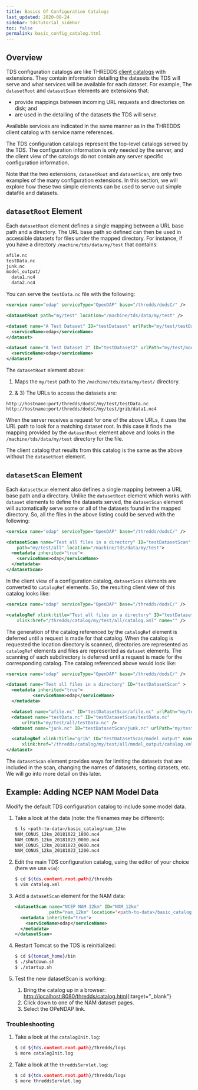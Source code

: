 ```yaml
---
title: Basics Of Configuration Catalogs
last_updated: 2020-08-24
sidebar: tdsTutorial_sidebar
toc: false
permalink: basic_config_catalog.html
---
```


## Overview

TDS configuration catalogs are like THREDDS [client catalogs](basic_client_catalog.html) with extensions.
They contain information detailing the datasets the TDS will serve and what services will be available for each dataset.
For example,  The `datasetRoot` and `datasetScan` elements are extensions that:
 * provide mappings between incoming URL requests and directories on disk; and
 * are used in the detailing of the datasets the TDS will serve.

Available services are indicated in the same manner as in the THREDDS client catalog with service name references.

The TDS configuration catalogs represent the top-level catalogs served by the TDS.
The configuration information is only needed by the server,  and the client view of the catalogs do not contain any server specific configuration information.

Note that the two extensions, `datasetRoot` and `datasetScan`, are only two examples of the many configuration extensions.
In this section, we will explore how these two simple elements can be used to serve out simple datafile and datasets.

## `datasetRoot` Element

Each `datasetRoot` element defines a single mapping between a URL base path and a directory.
The URL base path so defined can then be used in accessible datasets for files under the mapped directory.
For instance, if you have a directory `/machine/tds/data/my/test` that contains:

~~~bash
afile.nc
testData.nc
junk.nc
model_output/
  data1.nc4
  data2.nc4
~~~

You can serve the `testData.nc` file with the following:

~~~xml
<service name="odap" serviceType="OpenDAP" base="/thredds/dodsC/" />

<datasetRoot path="my/test" location="/machine/tds/data/my/test" />             <!-- 1 -->

<dataset name="A Test Dataset" ID="testDataset" urlPath="my/test/testData.nc" > <!-- 2 -->
  <serviceName>odap</serviceName>
</dataset>

<dataset name="A Test Dataset 2" ID="testDataset2" urlPath="my/test/model_output/data1.nc4" > <!-- 3 -->
  <serviceName>odap</serviceName>
</dataset>
~~~

The `datasetRoot` element above:
 
   1) Maps the `my/test` path to the `/machine/tds/data/my/test/` directory.
   
   2) & 3) The URLs to access the datasets are:

   ~~~
   http://hostname:port/thredds/dodsC/my/test/testData.nc
   http://hostname:port/thredds/dodsC/my/test/grib/data1.nc4
   ~~~

When the server receives a request for one of the above URLs, it uses the URL path to look for a matching dataset root.
In this case it finds the mapping provided by the `datasetRoot` element above and looks in the `/machine/tds/data/my/test` directory for the file.

The client catalog that results from this catalog is the same as the above without the `datasetRoot` element.

## `datasetScan` Element

Each `datasetScan` element also defines a single mapping between a URL base path and a directory.
Unlike the `datasetRoot` element which works with `dataset` elements to define the datasets served, the `datasetScan` element will automatically serve some or all of the datasets found in the mapped directory.
So, all the files in the above listing could be served with the following:

~~~xml
<service name="odap" serviceType="OpenDAP" base="/thredds/dodsC/" />

<datasetScan name="Test all files in a directory" ID="testDatasetScan"
    path="my/test/all" location="/machine/tds/data/my/test">
  <metadata inherited="true">
    <serviceName>odap</serviceName>
  </metadata>
</datasetScan>
~~~

In the client view of a configuration catalog, `datasetScan` elements are converted to `catalogRef` elements.
So, the resulting client view of this catalog looks like:

~~~xml
<service name="odap" serviceType="OpenDAP" base="/thredds/dodsC/" />

<catalogRef xlink:title="Test all files in a directory" ID="testDatasetScan"
    xlink:href="/thredds/catalog/my/test/all/catalog.xml" name="" />
~~~

The generation of the catalog referenced by the `catalogRef` element is deferred until a request is made for that catalog.
When the catalog is requested the location directory is scanned, directories are represented as `catalogRef` elements and files are represented as `dataset` elements.
The scanning of each subdirectory is deferred until a request is made for the corresponding catalog.
The catalog referenced above would look like:

~~~xml
<service name="odap" serviceType="OpenDAP" base="/thredds/dodsC/" />

<dataset name="Test all files in a directory" ID="testDatasetScan" >
  <metadata inherited="true">
          <serviceName>odap</serviceName>
  </metadata>

  <dataset name="afile.nc" ID="testDatasetScan/afile.nc" urlPath="my/test/all/afile.nc" />
  <dataset name="testData.nc" ID="testDatasetScan/testData.nc"
      urlPath="my/test/all/testData.nc" />
  <dataset name="junk.nc" ID="testDatasetScan/junk.nc" urlPath="my/test/all/junk.nc" />

  <catalogRef xlink:title="grib" ID="testDatasetScan/model_output" name=""
      xlink:href="/thredds/catalog/my/test/all/model_output/catalog.xml" />
</dataset>
~~~

The `datasetScan` element provides ways for limiting the datasets that are included in the scan, changing the names of datasets, sorting datasets, etc.
We will go into more detail on this later.

## Example:  Adding NCEP NAM Model Data

Modify the default TDS configuration catalog to include some model data.

1. Take a look at the data (note: the filenames may be different):

   ~~~bash
   $ ls <path-to-data>/basic_catalog/nam_12km
   NAM_CONUS_12km_20181022_1800.nc4
   NAM_CONUS_12km_20181023_0000.nc4
   NAM_CONUS_12km_20181023_0600.nc4
   NAM_CONUS_12km_20181023_1200.nc4
   ~~~

2. Edit the main TDS configuration catalog, using the editor of your choice (here we use `vim`):

   ~~~bash
   $ cd ${tds.content.root.path}/thredds
   $ vim catalog.xml
   ~~~

3. Add a `datasetScan` element for the NAM data:
   ~~~xml
   <datasetScan name="NCEP NAM 12km" ID="NAM_12km"
                path="nam_12km" location="<path-to-data>/basic_catalog/nam_12km">
     <metadata inherited="true">
       <serviceName>odap</serviceName>
     </metadata>
   </datasetScan>
   ~~~
4. Restart Tomcat so the TDS is reinitialized:

   ~~~bash
   $ cd ${tomcat_home}/bin
   $ ./shutdown.sh
   $ ./startup.sh
   ~~~

5. Test the new datasetScan is working:

   1. Bring the catalog up in a browser: <http://localhost:8080/thredds/catalog.html>{:target="_blank"}
   2. Click down to one of the NAM dataset pages.
   3. Select the OPeNDAP link.

### Troubleshooting

1. Take a look at the `catalogInit.log`:

   ~~~bash
   $ cd ${tds.content.root.path}/thredds/logs
   $ more catalogInit.log
   ~~~

2. Take a look at the `threddsServlet.log`:

   ~~~bash
   $ cd ${tds.content.root.path}/thredds/logs
   $ more threddsServlet.log
   ~~~
